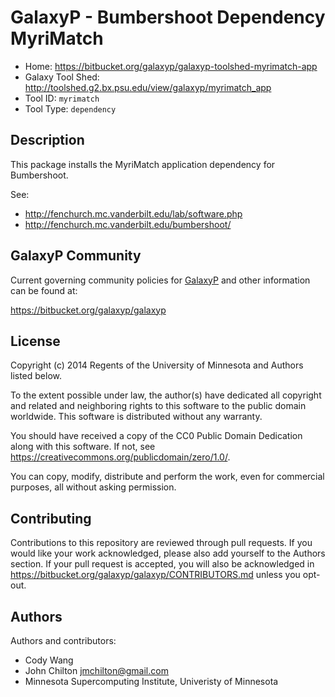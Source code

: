 GalaxyP - Bumbershoot Dependency MyriMatch
==========================================

* Home: <https://bitbucket.org/galaxyp/galaxyp-toolshed-myrimatch-app>
* Galaxy Tool Shed: <http://toolshed.g2.bx.psu.edu/view/galaxyp/myrimatch_app>
* Tool ID: `myrimatch`
* Tool Type: `dependency`


Description
-----------

This package installs the MyriMatch application dependency for Bumbershoot.

See:

* <http://fenchurch.mc.vanderbilt.edu/lab/software.php>
* <http://fenchurch.mc.vanderbilt.edu/bumbershoot/>


GalaxyP Community
-----------------

Current governing community policies for [GalaxyP](https://bitbucket.org/galaxyp/) and other information can be found at:

<https://bitbucket.org/galaxyp/galaxyp>


License
-------

Copyright (c) 2014 Regents of the University of Minnesota and Authors listed below.

To the extent possible under law, the author(s) have dedicated all copyright and related and neighboring rights to this software to the public domain worldwide. This software is distributed without any warranty.

You should have received a copy of the CC0 Public Domain Dedication along with this software. If not, see <https://creativecommons.org/publicdomain/zero/1.0/>.

You can copy, modify, distribute and perform the work, even for commercial purposes, all without asking permission.


Contributing
------------

Contributions to this repository are reviewed through pull requests. If you would like your work acknowledged, please also add yourself to the Authors section. If your pull request is accepted, you will also be acknowledged in <https://bitbucket.org/galaxyp/galaxyp/CONTRIBUTORS.md> unless you opt-out.


Authors
-------

Authors and contributors:

* Cody Wang
* John Chilton <jmchilton@gmail.com>
* Minnesota Supercomputing Institute, Univeristy of Minnesota
